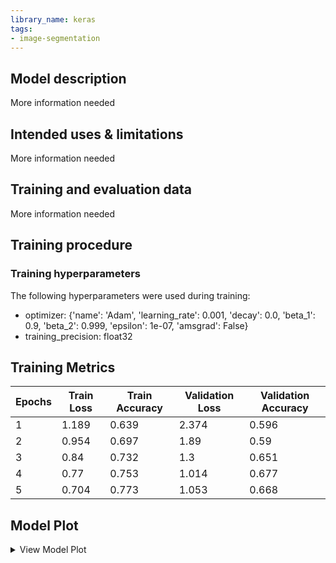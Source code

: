 ```yaml
---
library_name: keras
tags:
- image-segmentation
---
```


## Model description

More information needed

## Intended uses & limitations

More information needed

## Training and evaluation data

More information needed

## Training procedure

### Training hyperparameters

The following hyperparameters were used during training:
- optimizer: {'name': 'Adam', 'learning_rate': 0.001, 'decay': 0.0, 'beta_1': 0.9, 'beta_2': 0.999, 'epsilon': 1e-07, 'amsgrad': False}
- training_precision: float32

 ## Training Metrics

| Epochs | Train Loss | Train Accuracy | Validation Loss | Validation Accuracy |
 |--- |--- |--- |--- |--- |
| 1| 1.189|  0.639|  2.374|  0.596| 
| 2| 0.954|  0.697|  1.89|  0.59| 
| 3| 0.84|  0.732|  1.3|  0.651| 
| 4| 0.77|  0.753|  1.014|  0.677| 
| 5| 0.704|  0.773|  1.053|  0.668| 
 ## Model Plot

<details>
<summary>View Model Plot</summary>

![Model Image](./model.png)

</details>